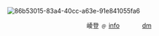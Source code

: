 ![86b53015-83a4-40cc-a63e-91e841055fa6](https://github.com/user-attachments/assets/af2671c0-8ada-4a45-8cef-955ff9bf00ed)



ㅤㅤㅤㅤㅤㅤㅤㅤㅤㅤㅤㅤㅤㅤ崚登 ﹫ [info](https://t.me/dr8mDbcha)ㅤㅤㅤㅤ[dm](https://t.me/naosh1n) 





